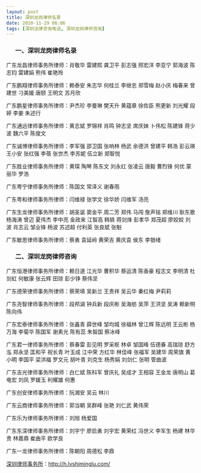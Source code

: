 ```yaml
---
layout: post
title: 深圳龙岗律师名录
date: 2010-11-29 06:06
tags: [深圳法律咨询电话, 深圳龙岗律师咨询]
---
```

<ol>
<h3>一、深圳龙岗律师名录</h3>
</ol>
广东龙昌律师事务所律师：肖敬华 雷建熙 龚卫平 彭志强 邢宏洋 李亚宁 郭海波 陈志钧 雷建娟 熊伟 崔艳玲

广东鹏翔律师事务所律师：赖泰安 朱志华 何桂兰 李继忠 郑雪梅 赵小庆 梅春来 曾建世 刁美媛 唐颐 王明文 苏月欣

广东鹏星律师事务所律师：尹杰珍 李曼琳 樊天升 黄蕴章 徐佐臣 熊更新 刘光耀 段婷 李姜 朱述行

广东通远律师事务所律师：黄志斌 罗锦祥 肖鸣 钟志坚 席庆妹 卜伟松 陈建锋 蒋少波 魏六平 陈俊文

广东诚博律师事务所律师：李军强 邵卫国 张响林 杨武 余德洪 曾建平 韩浩 彭云瑛 王小安 张红强 李蓓 张世杰 李苏妮 伍立新 郑智悦

广东胜业律师事务所律师：黄琛 陶琴 陈东文 刘永红 张凌云 唐毅 曹烈锋 何优 蒙丽华 罗浩

广东粤宁律师事务所律师：陈国文 常泽义 谢春雨

广东粤和律师事务所律师：闫维禄 张学文 徐华娇 闫维军 汤亮

广东生龙律师事务所律师：胡圣诞 窦金平 周二芳 郑伟 马闯 詹声铭 郑维川 耿东歌 杨海涛 曾迈 夏伟杰 李中亮 金政来 江智高 韩轶 蒋剑烽 彭孝华 郑茂超 廖姣姣 刘波 肖志云 邹业锋 杨波 苏述超 付利英 张良斌 张魁

广东敏思律师事务所律师：蔡勇 袁延岭 黄荣吉 黄庆袁 侯东 李银绪
<ol>
<h3>二、深圳龙岗律师咨询</h3>
</ol>
广东恒港律师事务所律师：赖日道 江光华 曹积华 蔡运清 陈香豪 程志文 李明清 杜剑虹 何敏康 张云辉 田琼 彭少铮 蔡伟坚

广东德荣律师事务所律师：蔡荣填 吴新兰 王贵祥 吴云华 秦红梅 尹莉莉

广东尧智律师事务所律师：段邦湖 钟兵新 段庆彬 吴海舫 吴萍 王洪坚 吴涛 赖新明 陈向伟

广东宏泰律师事务所律师：张鑫青 薛世峰 邹均城 徐福林 曾江辉 陈远明 王云彬 杨万海 李菊华 陈国军 谢素光 陈有蕊 朱智国 蔡冰峰

广东君一律师事务所律师：蔡春雷 彭见明 罗采枢 林卓 邹国峰 伍德春 高瑞琼 舒方泓 郑永坚 匡和平 祝长青 叶玉成 江中荣 方红华 林佳峰 张福军 吴建华 周荣旗 黄小明 李国平 梁洪福 罗文元 胡叶青 刘克生 杨秀娟 刘剑仁 张明 管曲波

广东吉光律师事务所律师：白仁斌 陈科军 曾庆礼 吴成才 王相容 王金龙 唐明山 葛电宏 刘凤 罗媛玉 利耀雄 何惠

广东创安律师事务所律师：阮湘安 吴云 林川

广东云商律师事务所律师：郭当朝 吴群峰 张艳 刘仁武 黄伟荣

广东乐为律师事务所律师：刘旭 杨爱国

广东东深律师事务所律师：刘宇宁 廖启勇 刘宇宏 黄荣红 冯世义 李军生 杨建 林华贵 林嘉鼎 崔曲平 欧学良

广东一龙律师事务所律师：陈朝阳 周德松 李鼎

<a href="http://h.lvshiminglu.com/">深圳律师事务所</a>：<a href="http://h.lvshiminglu.com/">http://h.lvshiminglu.com/</a>

